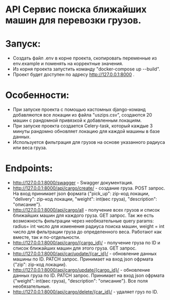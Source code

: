 # API Сервис поиска ближайших машин для перевозки грузов.

# Запуск:
- Создать файл .env в корне проекта, скопировать переменные из env.example и поменять на корректные значения.
- Из корня проекта запустить команду "docker-compose up --build".
- Проект будет доступен по адресу http://127.0.0.1:8000 .

# Особенности:
- При запуске проекта с помощью кастомных django-команд добавляются все локации из файла "uszips.csv", создаются 20 машин с рандомной привязкой к добавленным локациям.
- При запуске проекта создается Celery-task, который каждые 3 минуты рандомно обновляет локацию для каждой машины в базе данных.
- Используется фильтрация для грузов на основе указанного радиуса или веса груза.

# Endpoints:
- http://127.0.0.1:8000/swagger - Swagger документация.
- http://127.0.0.1:8000/api/cargo/create/ - создание груза. POST запрос. На вход принимает json формата {"pick_up": zip-код локации, "delivery": zip-код локации, "weight": int(вес груза), "description": "описание"}.
- http://127.0.0.1:8000/api/cargo/all - получение всех грузов и список ближайших машин для каждого груза. GET запрос. Так же есть возможность фильтрации через необязательные query params: radius= int число для изменения радиуса поиска машин, weight = int число для фильтрации груза до определенного веса. Работают как вместе, так и по-отдельности.
- http://127.0.0.1:8000/api/cargo/{cargo_id}/ - получение груза по ID и список ближайших машин для этого груза. GET запрос.
- http://127.0.0.1:8000/api/car/update/{car_id}/ - обновление данных машины по ID. PATCH запрос. Принимает на вход json офрмата {"zip": zip-код локации}.
- http://127.0.0.1:8000/api/cargo/update/{cargo_id}/ - обновление данных груза по ID. PATCH запрос. Принимает на вход json офрмата {"weight": int(вес груза), "description": "описание"}. Все поля необязательные.
- http://127.0.0.1:8000/api/cargo/delete/{car_id}/ - удаляет груз по ID.
